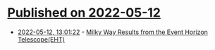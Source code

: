 # [Published on 2022-05-12](index.md)

* [2022-05-12, 13:01:22](https://news.ycombinator.com/item?id=31353474) - [Milky Way Results from the Event Horizon Telescope(EHT)](https://beta.nsf.gov/blackholes)
